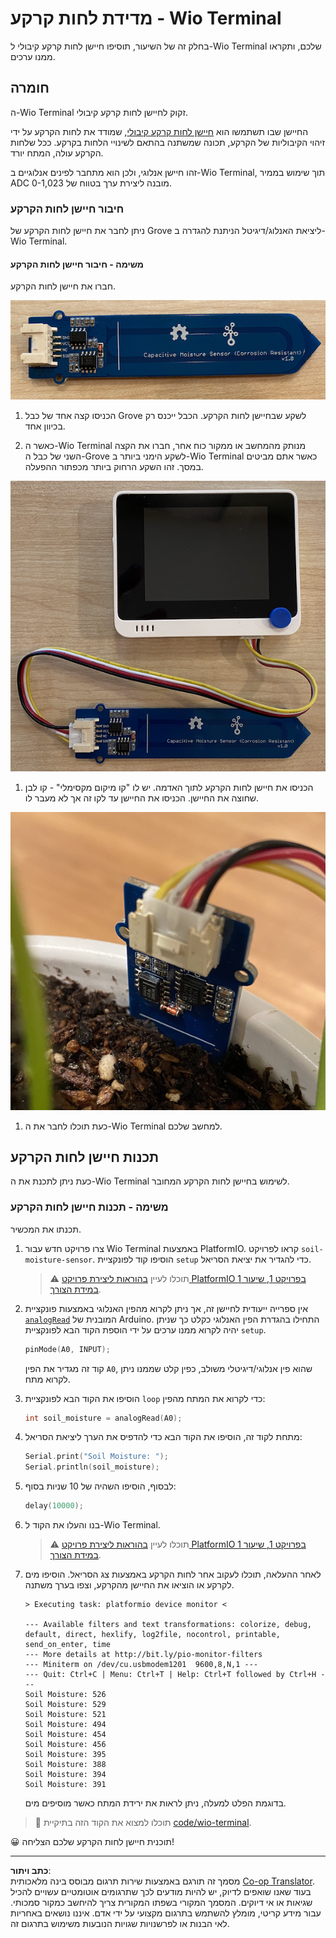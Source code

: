 <!--
CO_OP_TRANSLATOR_METADATA:
{
  "original_hash": "0d55caa8c23d73635b7559102cd17b8a",
  "translation_date": "2025-08-27T21:25:32+00:00",
  "source_file": "2-farm/lessons/2-detect-soil-moisture/wio-terminal-soil-moisture.md",
  "language_code": "he"
}
-->
# מדידת לחות קרקע - Wio Terminal

בחלק זה של השיעור, תוסיפו חיישן לחות קרקע קיבולי ל-Wio Terminal שלכם, ותקראו ממנו ערכים.

## חומרה

ה-Wio Terminal זקוק לחיישן לחות קרקע קיבולי.

החיישן שבו תשתמשו הוא [חיישן לחות קרקע קיבולי](https://www.seeedstudio.com/Grove-Capacitive-Moisture-Sensor-Corrosion-Resistant.html), שמודד את לחות הקרקע על ידי זיהוי הקיבוליות של הקרקע, תכונה שמשתנה בהתאם לשינויי הלחות בקרקע. ככל שלחות הקרקע עולה, המתח יורד.

זהו חיישן אנלוגי, ולכן הוא מתחבר לפינים אנלוגיים ב-Wio Terminal, תוך שימוש בממיר ADC מובנה ליצירת ערך בטווח של 0-1,023.

### חיבור חיישן לחות הקרקע

ניתן לחבר את חיישן לחות הקרקע של Grove ליציאת האנלוג/דיגיטל הניתנת להגדרה ב-Wio Terminal.

#### משימה - חיבור חיישן לחות הקרקע

חברו את חיישן לחות הקרקע.

![חיישן לחות קרקע מסוג Grove](../../../../../translated_images/grove-capacitive-soil-moisture-sensor.e7f0776cce30e78be5cc5a07839385fd6718857f31b5bf5ad3d0c73c83b2f0ef.he.png)

1. הכניסו קצה אחד של כבל Grove לשקע שבחיישן לחות הקרקע. הכבל ייכנס רק בכיוון אחד.

1. כאשר ה-Wio Terminal מנותק מהמחשב או ממקור כוח אחר, חברו את הקצה השני של כבל ה-Grove לשקע הימני ביותר ב-Wio Terminal כאשר אתם מביטים במסך. זהו השקע הרחוק ביותר מכפתור ההפעלה.

![חיישן לחות הקרקע מחובר לשקע הימני](../../../../../translated_images/wio-soil-moisture-sensor.46919b61c3f6cb7497662251b29038ee0e57a4c8b9d071feb996c3b0d7f65aaf.he.png)

1. הכניסו את חיישן לחות הקרקע לתוך האדמה. יש לו "קו מיקום מקסימלי" - קו לבן שחוצה את החיישן. הכניסו את החיישן עד לקו זה אך לא מעבר לו.

![חיישן לחות הקרקע בתוך האדמה](../../../../../translated_images/soil-moisture-sensor-in-soil.bfad91002bda5e960f8c51ee64b02ee59b32c8c717e3515a2c945f33e614e403.he.png)

1. כעת תוכלו לחבר את ה-Wio Terminal למחשב שלכם.

## תכנות חיישן לחות הקרקע

כעת ניתן לתכנת את ה-Wio Terminal לשימוש בחיישן לחות הקרקע המחובר.

### משימה - תכנות חיישן לחות הקרקע

תכנתו את המכשיר.

1. צרו פרויקט חדש עבור Wio Terminal באמצעות PlatformIO. קראו לפרויקט `soil-moisture-sensor`. הוסיפו קוד לפונקציית `setup` כדי להגדיר את יציאת הסריאל.

    > ⚠️ תוכלו לעיין [בהוראות ליצירת פרויקט PlatformIO בפרויקט 1, שיעור 1 במידת הצורך](../../../1-getting-started/lessons/1-introduction-to-iot/wio-terminal.md#create-a-platformio-project).

1. אין ספרייה ייעודית לחיישן זה, אך ניתן לקרוא מהפין האנלוגי באמצעות פונקציית [`analogRead`](https://www.arduino.cc/reference/en/language/functions/analog-io/analogread/) המובנית של Arduino. התחילו בהגדרת הפין האנלוגי כקלט כך שניתן יהיה לקרוא ממנו ערכים על ידי הוספת הקוד הבא לפונקציית `setup`.

    ```cpp
    pinMode(A0, INPUT);
    ```

    קוד זה מגדיר את הפין `A0`, שהוא פין אנלוגי/דיגיטלי משולב, כפין קלט שממנו ניתן לקרוא מתח.

1. הוסיפו את הקוד הבא לפונקציית `loop` כדי לקרוא את המתח מהפין:

    ```cpp
    int soil_moisture = analogRead(A0);
    ```

1. מתחת לקוד זה, הוסיפו את הקוד הבא כדי להדפיס את הערך ליציאת הסריאל:

    ```cpp
    Serial.print("Soil Moisture: ");
    Serial.println(soil_moisture);
    ```

1. לבסוף, הוסיפו השהיה של 10 שניות בסוף:

    ```cpp
    delay(10000);
    ```

1. בנו והעלו את הקוד ל-Wio Terminal.

    > ⚠️ תוכלו לעיין [בהוראות ליצירת פרויקט PlatformIO בפרויקט 1, שיעור 1 במידת הצורך](../../../1-getting-started/lessons/1-introduction-to-iot/wio-terminal.md#write-the-hello-world-app).

1. לאחר ההעלאה, תוכלו לעקוב אחר לחות הקרקע באמצעות צג הסריאל. הוסיפו מים לקרקע או הוציאו את החיישן מהקרקע, וצפו בערך משתנה.

    ```output
    > Executing task: platformio device monitor <
    
    --- Available filters and text transformations: colorize, debug, default, direct, hexlify, log2file, nocontrol, printable, send_on_enter, time
    --- More details at http://bit.ly/pio-monitor-filters
    --- Miniterm on /dev/cu.usbmodem1201  9600,8,N,1 ---
    --- Quit: Ctrl+C | Menu: Ctrl+T | Help: Ctrl+T followed by Ctrl+H ---
    Soil Moisture: 526
    Soil Moisture: 529
    Soil Moisture: 521
    Soil Moisture: 494
    Soil Moisture: 454
    Soil Moisture: 456
    Soil Moisture: 395
    Soil Moisture: 388
    Soil Moisture: 394
    Soil Moisture: 391
    ```

    בדוגמת הפלט למעלה, ניתן לראות את ירידת המתח כאשר מוסיפים מים.

> 💁 תוכלו למצוא את הקוד הזה בתיקיית [code/wio-terminal](../../../../../2-farm/lessons/2-detect-soil-moisture/code/wio-terminal).

😀 תוכנית חיישן לחות הקרקע שלכם הצליחה!

---

**כתב ויתור**:  
מסמך זה תורגם באמצעות שירות תרגום מבוסס בינה מלאכותית [Co-op Translator](https://github.com/Azure/co-op-translator). בעוד שאנו שואפים לדיוק, יש להיות מודעים לכך שתרגומים אוטומטיים עשויים להכיל שגיאות או אי דיוקים. המסמך המקורי בשפתו המקורית צריך להיחשב כמקור סמכותי. עבור מידע קריטי, מומלץ להשתמש בתרגום מקצועי על ידי אדם. איננו נושאים באחריות לאי הבנות או לפרשנויות שגויות הנובעות משימוש בתרגום זה.